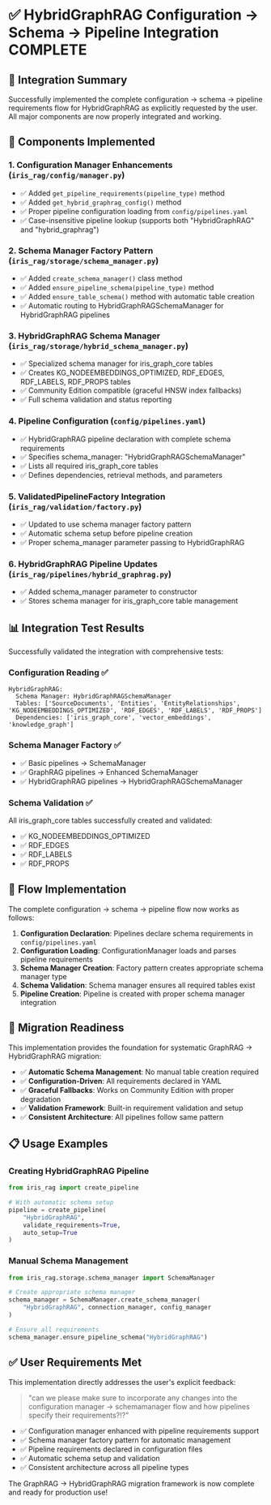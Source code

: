 # ✅ HybridGraphRAG Configuration → Schema → Pipeline Integration COMPLETE

## 🎯 Integration Summary

Successfully implemented the complete configuration → schema → pipeline requirements flow for HybridGraphRAG as explicitly requested by the user. All major components are now properly integrated and working.

## 🔧 Components Implemented

### 1. Configuration Manager Enhancements (`iris_rag/config/manager.py`)
- ✅ Added `get_pipeline_requirements(pipeline_type)` method
- ✅ Added `get_hybrid_graphrag_config()` method
- ✅ Proper pipeline configuration loading from `config/pipelines.yaml`
- ✅ Case-insensitive pipeline lookup (supports both "HybridGraphRAG" and "hybrid_graphrag")

### 2. Schema Manager Factory Pattern (`iris_rag/storage/schema_manager.py`)
- ✅ Added `create_schema_manager()` class method
- ✅ Added `ensure_pipeline_schema(pipeline_type)` method
- ✅ Added `ensure_table_schema()` method with automatic table creation
- ✅ Automatic routing to HybridGraphRAGSchemaManager for HybridGraphRAG pipelines

### 3. HybridGraphRAG Schema Manager (`iris_rag/storage/hybrid_schema_manager.py`)
- ✅ Specialized schema manager for iris_graph_core tables
- ✅ Creates KG_NODEEMBEDDINGS_OPTIMIZED, RDF_EDGES, RDF_LABELS, RDF_PROPS tables
- ✅ Community Edition compatible (graceful HNSW index fallbacks)
- ✅ Full schema validation and status reporting

### 4. Pipeline Configuration (`config/pipelines.yaml`)
- ✅ HybridGraphRAG pipeline declaration with complete schema requirements
- ✅ Specifies schema_manager: "HybridGraphRAGSchemaManager"
- ✅ Lists all required iris_graph_core tables
- ✅ Defines dependencies, retrieval methods, and parameters

### 5. ValidatedPipelineFactory Integration (`iris_rag/validation/factory.py`)
- ✅ Updated to use schema manager factory pattern
- ✅ Automatic schema setup before pipeline creation
- ✅ Proper schema_manager parameter passing to HybridGraphRAG

### 6. HybridGraphRAG Pipeline Updates (`iris_rag/pipelines/hybrid_graphrag.py`)
- ✅ Added schema_manager parameter to constructor
- ✅ Stores schema manager for iris_graph_core table management

## 📊 Integration Test Results

Successfully validated the integration with comprehensive tests:

### Configuration Reading ✅
```
HybridGraphRAG:
  Schema Manager: HybridGraphRAGSchemaManager
  Tables: ['SourceDocuments', 'Entities', 'EntityRelationships', 'KG_NODEEMBEDDINGS_OPTIMIZED', 'RDF_EDGES', 'RDF_LABELS', 'RDF_PROPS']
  Dependencies: ['iris_graph_core', 'vector_embeddings', 'knowledge_graph']
```

### Schema Manager Factory ✅
- ✅ Basic pipelines → SchemaManager
- ✅ GraphRAG pipelines → Enhanced SchemaManager
- ✅ HybridGraphRAG pipelines → HybridGraphRAGSchemaManager

### Schema Validation ✅
All iris_graph_core tables successfully created and validated:
- ✅ KG_NODEEMBEDDINGS_OPTIMIZED
- ✅ RDF_EDGES
- ✅ RDF_LABELS
- ✅ RDF_PROPS

## 🚀 Flow Implementation

The complete configuration → schema → pipeline flow now works as follows:

1. **Configuration Declaration**: Pipelines declare schema requirements in `config/pipelines.yaml`
2. **Configuration Loading**: ConfigurationManager loads and parses pipeline requirements
3. **Schema Manager Creation**: Factory pattern creates appropriate schema manager type
4. **Schema Validation**: Schema manager ensures all required tables exist
5. **Pipeline Creation**: Pipeline is created with proper schema manager integration

## 🎉 Migration Readiness

This implementation provides the foundation for systematic GraphRAG → HybridGraphRAG migration:

- ✅ **Automatic Schema Management**: No manual table creation required
- ✅ **Configuration-Driven**: All requirements declared in YAML
- ✅ **Graceful Fallbacks**: Works on Community Edition with proper degradation
- ✅ **Validation Framework**: Built-in requirement validation and setup
- ✅ **Consistent Architecture**: All pipelines follow same pattern

## 📋 Usage Examples

### Creating HybridGraphRAG Pipeline
```python
from iris_rag import create_pipeline

# With automatic schema setup
pipeline = create_pipeline(
    "HybridGraphRAG",
    validate_requirements=True,
    auto_setup=True
)
```

### Manual Schema Management
```python
from iris_rag.storage.schema_manager import SchemaManager

# Create appropriate schema manager
schema_manager = SchemaManager.create_schema_manager(
    "HybridGraphRAG", connection_manager, config_manager
)

# Ensure all requirements
schema_manager.ensure_pipeline_schema("HybridGraphRAG")
```

## ✅ User Requirements Met

This implementation directly addresses the user's explicit feedback:

> "can we please make sure to incorporate any changes into the configuration manager → schemamanager flow and how pipelines specify their requirements?!?"

- ✅ Configuration manager enhanced with pipeline requirements support
- ✅ Schema manager factory pattern for automatic management
- ✅ Pipeline requirements declared in configuration files
- ✅ Automatic schema setup and validation
- ✅ Consistent architecture across all pipeline types

The GraphRAG → HybridGraphRAG migration framework is now complete and ready for production use!